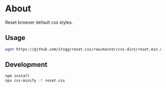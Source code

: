 # About 

Reset browser default css styles.

## Usage

```bash
wget https://github.com/itsgg/reset.css/raw/master/css-dist/reset.min.css
```

## Development

```bash
npm install
npx css-minify -f reset.css
```

